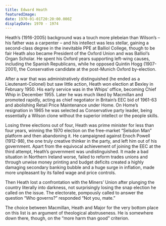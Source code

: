 ```yaml
---
title: Edward Heath
featuredImage:
date: 1970-01-01T20:20:00.000Z
displayDate: 1970 - 1974
---
```


Heath’s (1916-2005) background was a touch more plebeian than Wilson’s – his father was a carpenter – and his intellect was less stellar, gaining a second-class degree in the inevitable PPE at Balliol College, though to be fair Heath also became President of the Oxford Union and was Balliol’s Organ Scholar. He spent his Oxford years supporting left-wing causes, including the Spanish Republicans, while he opposed Quintin Hogg (1907-2001), the Conservative candidate at the post-Munich Oxford by-election.

After a war that was administratively distinguished (he ended as a Lieutenant-Colonel) but saw little action, Heath won election at Bexley in February 1950. His early service was in the Whips’ office, becoming Chief Whip in December 1955. Later he was much liked by Macmillan and promoted rapidly, acting as chief negotiator in Britain’s EEC bid of 1961-63 and abolishing Retail Price Maintenance under Home. On Home’s resignation in 1965 he was selected as Conservative party leader, being essentially a Wilson clone without the superior intellect or the people skills.

Losing three elections out of four, Heath was prime minister for less than four years, winning the 1970 election on the free-market “Selsdon Man” platform and then abandoning it. He campaigned against Enoch Powell (1912-98), the one truly creative thinker in the party, and left him out of his government. Apart from the equivocal achievement of joining the EEC at the third attempt, Heath’s government was undistinguished. It made a bad situation in Northern Ireland worse, failed to reform trades unions and through unwise money printing and budget deficits created a highly damaging secondary banking bubble and a huge surge in inflation, made more unpleasant by its failed wage and price controls.

Then Heath lost a confrontation with the Miners’ Union after plunging the country literally into darkness, not surprisingly losing the snap election he called on the issue. The electorate, pompously called to answer the question “Who governs?” responded “Not you, mate.”

The choice between Macmillan, Heath and Major for the very bottom place on this list is an argument of theological abstruseness. He is somewhere down there, though, on the “more harm than good” criterion.
